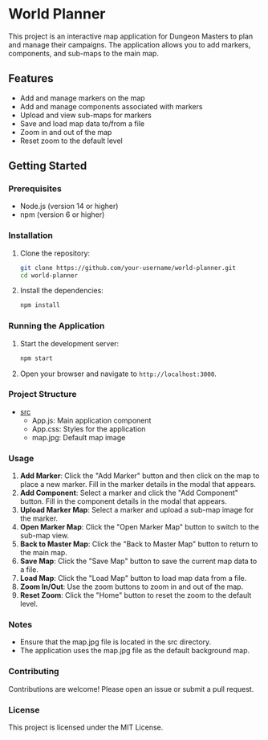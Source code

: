 # World Planner

This project is an interactive map application for Dungeon Masters to plan and manage their campaigns. The application allows you to add markers, components, and sub-maps to the main map.

## Features

- Add and manage markers on the map
- Add and manage components associated with markers
- Upload and view sub-maps for markers
- Save and load map data to/from a file
- Zoom in and out of the map
- Reset zoom to the default level

## Getting Started

### Prerequisites

- Node.js (version 14 or higher)
- npm (version 6 or higher)

### Installation

1. Clone the repository:

    ```bash
    git clone https://github.com/your-username/world-planner.git
    cd world-planner
    ```

2. Install the dependencies:

    ```bash
    npm install
    ```

### Running the Application

1. Start the development server:

    ```bash
    npm start
    ```

2. Open your browser and navigate to `http://localhost:3000`.

### Project Structure

- [src](http://_vscodecontentref_/2)
  - App.js: Main application component
  - App.css: Styles for the application
  - map.jpg: Default map image

### Usage

1. **Add Marker**: Click the "Add Marker" button and then click on the map to place a new marker. Fill in the marker details in the modal that appears.
2. **Add Component**: Select a marker and click the "Add Component" button. Fill in the component details in the modal that appears.
3. **Upload Marker Map**: Select a marker and upload a sub-map image for the marker.
4. **Open Marker Map**: Click the "Open Marker Map" button to switch to the sub-map view.
5. **Back to Master Map**: Click the "Back to Master Map" button to return to the main map.
6. **Save Map**: Click the "Save Map" button to save the current map data to a file.
7. **Load Map**: Click the "Load Map" button to load map data from a file.
8. **Zoom In/Out**: Use the zoom buttons to zoom in and out of the map.
9. **Reset Zoom**: Click the "Home" button to reset the zoom to the default level.

### Notes

- Ensure that the map.jpg file is located in the src directory.
- The application uses the map.jpg file as the default background map.

### Contributing

Contributions are welcome! Please open an issue or submit a pull request.

### License

This project is licensed under the MIT License.
